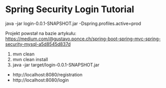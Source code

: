# Spring Security Login Tutorial
java -jar login-0.0.1-SNAPSHOT.jar -Dspring.profiles.active=prod


Projekt powstał na bazie artykułu:
https://medium.com/@gustavo.ponce.ch/spring-boot-spring-mvc-spring-security-mysql-a5d8545d837d

1. mvn clean
2. mvn clean install
3. java -jar target/login-0.0.1-SNAPSHOT.jar


- http://localhost:8080/registration
- http://localhost:8080/login
